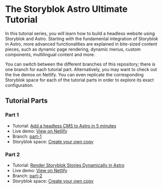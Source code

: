 # The Storyblok Astro Ultimate Tutorial

In this tutorial series, you will learn how to build a headless website using Storyblok and Astro. Starting with the fundamental integration of Storyblok in Astro, more advanced functionalities are explained in bite-sized content pieces, such as dynamic page rendering, dynamic menus, custom components, multilingual content and more.

You can switch between the different branches of this repository; there is one branch for each tutorial part. Alternatively, you may want to check out the live demos on Netlify. You can even replicate the corresponding Storyblok space for each of the tutorial parts in order to explore its exact configuration. 

## Tutorial Parts

### Part 1
 - Tutorial: [Add a headless CMS to Astro in 5 minutes](https://www.storyblok.com/tp/add-a-headless-cms-to-astro-in-5-minutes)
 - Live demo: [View on Netlify](#)
 - Branch: [part-1](https://github.com/storyblok/astro-ultimate-tutorial/tree/part-1)
 - Storyblok space: [Create your own copy](https://app.storyblok.com/#!/build/166651)

### Part 2
 - Tutorial: [Render Storyblok Stories Dynamically in Astro](https://www.storyblok.com/tp/render-storyblok-stories-dynamically-in-astro)
 - Live demo: [View on Netlify](#)
 - Branch: [part-2](https://github.com/storyblok/astro-ultimate-tutorial/tree/part-2)
 - Storyblok space: [Create your own copy](https://app.storyblok.com/#!/build/166652)